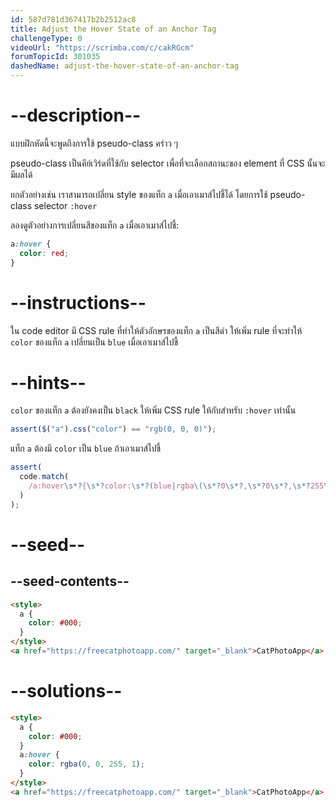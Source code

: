 ```yaml
---
id: 587d781d367417b2b2512ac8
title: Adjust the Hover State of an Anchor Tag
challengeType: 0
videoUrl: "https://scrimba.com/c/cakRGcm"
forumTopicId: 301035
dashedName: adjust-the-hover-state-of-an-anchor-tag
---
```


# --description--

แบบฝึกหัดนี้จะพูดถึงการใช้ pseudo-class คร่าว ๆ

pseudo-class เป็นคีย์เวิร์ดที่ใช้กับ selector เพื่อที่จะเลือกสถานะของ element ที่ CSS นั้นจะมีผลได้

ยกตัวอย่างเช่น เราสามารถเปลี่ยน style ของแท็ก `a` เมื่อเอาเมาส์ไปชี้ได้ โดยการใช้ pseudo-class selector `:hover`

ลองดูตัวอย่างการเปลี่ยนสีของแท็ก `a` เมื่อเอาเมาส์ไปชี้:

```css
a:hover {
  color: red;
}
```

# --instructions--

ใน code editor มี CSS rule ที่ทำให้ตัวอักษรของแท็ก `a` เป็นสีดำ
ให้เพิ่ม rule ที่จะทำให้ `color` ของแท็ก `a` เปลี่ยนเป็น `blue` เมื่อเอาเมาส์ไปชี้

# --hints--

`color` ของแท็ก `a` ต้องยังคงเป็น `black` ให้เพิ่ม CSS rule ให้กับสำหรับ `:hover` เท่านั้น

```js
assert($("a").css("color") == "rgb(0, 0, 0)");
```

แท็ก `a` ต้องมี `color` เป็น `blue` ถ้าเอาเมาส์ไปชี้

```js
assert(
  code.match(
    /a:hover\s*?{\s*?color:\s*?(blue|rgba\(\s*?0\s*?,\s*?0\s*?,\s*?255\s*?,\s*?1\s*?\)|#00F|rgb\(\s*?0\s*?,\s*?0\s*?,\s*?255\s*?\))\s*?;\s*?}/gi
  )
);
```

# --seed--

## --seed-contents--

```html
<style>
  a {
    color: #000;
  }
</style>
<a href="https://freecatphotoapp.com/" target="_blank">CatPhotoApp</a>
```

# --solutions--

```html
<style>
  a {
    color: #000;
  }
  a:hover {
    color: rgba(0, 0, 255, 1);
  }
</style>
<a href="https://freecatphotoapp.com/" target="_blank">CatPhotoApp</a>
```
